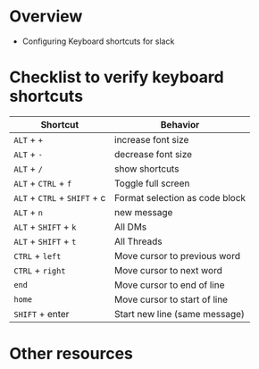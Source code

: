# Overview
- Configuring Keyboard shortcuts for slack


# Checklist to verify keyboard shortcuts
|Shortcut|Behavior|
|---|---|
|`ALT` + `+`|increase font size|
|`ALT` + `-`|decrease font size|
|`ALT` + `/`|show shortcuts|
|`ALT` + `CTRL` + `f`|Toggle full screen|
|`ALT` + `CTRL` + `SHIFT` + c|Format selection as code block|
|`ALT` + `n`|new message|
|`ALT` + `SHIFT` + `k`|All DMs|
|`ALT` + `SHIFT` + `t`|All Threads|
|`CTRL` + `left`|Move cursor to previous word|
|`CTRL` + `right`|Move cursor to next word|
|`end`|Move cursor to end of line|
|`home`|Move cursor to start of line|
|`SHIFT` + enter|Start new line (same message)|


# Other resources
